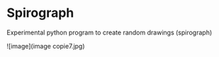 # Spirograph
Experimental python program to create random drawings (spirograph)

![image](image copie7.jpg)

